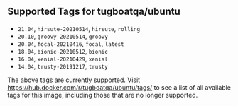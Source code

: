 ## Supported Tags for tugboatqa/ubuntu

* `21.04`, `hirsute-20210514`, `hirsute`, `rolling`
* `20.10`, `groovy-20210514`, `groovy`
* `20.04`, `focal-20210416`, `focal`, `latest`
* `18.04`, `bionic-20210512`, `bionic`
* `16.04`, `xenial-20210429`, `xenial`
* `14.04`, `trusty-20191217`, `trusty`

The above tags are currently supported. Visit https://hub.docker.com/r/tugboatqa/ubuntu/tags/ to see a list of all available tags for this image, including those that are no longer supported.
